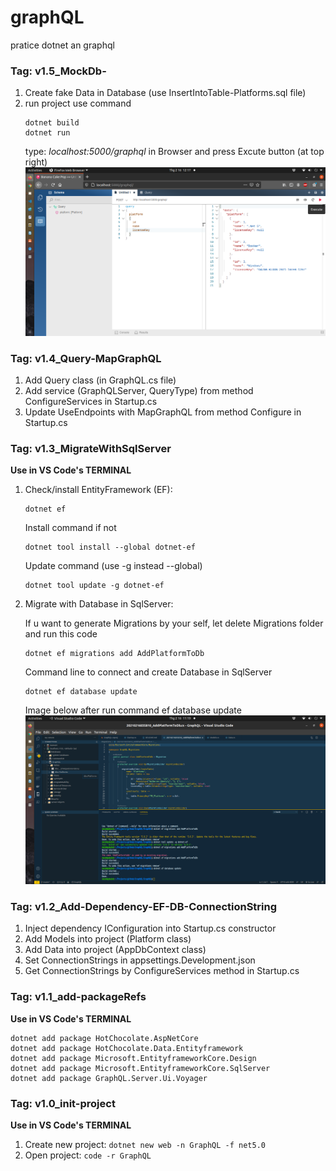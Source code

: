 # graphQL
pratice dotnet an graphql
### Tag: v1.5_MockDb-
1. Create fake Data in Database (use InsertIntoTable-Platforms.sql file)
2. run project use command
    ```
    dotnet build
    dotnet run
    ```
    type: *localhost:5000/graphql* in Browser and press Excute button (at top right) 
    ![db update](https://raw.githubusercontent.com/baodainguyen/graphQL/master/imgs/test001.png)

### Tag: v1.4_Query-MapGraphQL
1. Add Query class (in GraphQL.cs file)
2. Add service (GraphQLServer, QueryType) from method ConfigureServices in Startup.cs
3. Update UseEndpoints with MapGraphQL from method Configure in Startup.cs


### Tag: v1.3_MigrateWithSqlServer
**Use in VS Code's TERMINAL**
1. Check/install EntityFramework (EF):
    
    ``` 
    dotnet ef 
    ```    
    Install command if not
    ``` 
    dotnet tool install --global dotnet-ef 
    ```
    Update command (use -g instead --global)
    ```
    dotnet tool update -g dotnet-ef
2. Migrate with Database in SqlServer:    
    
    If u want to generate Migrations by your self, let delete Migrations folder and run this code
    ```
    dotnet ef migrations add AddPlatformToDb
    ```
    Command line to connect and create Database in SqlServer
    ``` 
    dotnet ef database update
    ```
    Image below after run command ef database update
    ![db update](https://raw.githubusercontent.com/baodainguyen/graphQL/master/imgs/dotnetEfDatabaseUpdate.png)
    

### Tag: v1.2_Add-Dependency-EF-DB-ConnectionString
1. Inject dependency IConfiguration into Startup.cs constructor
2. Add Models into project (Platform class)
3. Add Data into project (AppDbContext class)
4. Set ConnectionStrings in appsettings.Development.json
5. Get ConnectionStrings by ConfigureServices method in Startup.cs

### Tag: v1.1_add-packageRefs
**Use in VS Code's TERMINAL**
``` 
dotnet add package HotChocolate.AspNetCore
dotnet add package HotChocolate.Data.Entityframework
dotnet add package Microsoft.EntityframeworkCore.Design
dotnet add package Microsoft.EntityframeworkCore.SqlServer
dotnet add package GraphQL.Server.Ui.Voyager
```

### Tag: v1.0_init-project
**Use in VS Code's TERMINAL**
1. Create new project: ``` dotnet new web -n GraphQL -f net5.0 ```
2. Open project: ``` code -r GraphQL ```
